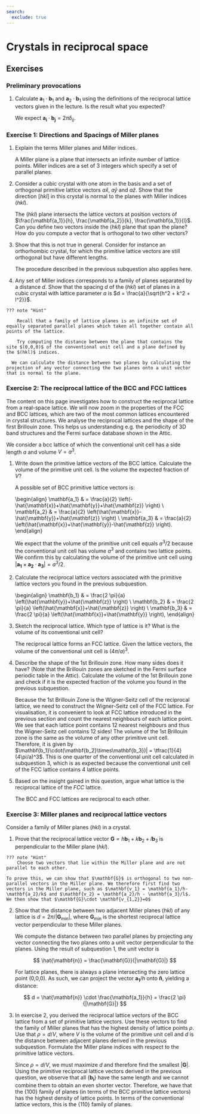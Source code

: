 ```yaml
---
search:
  exclude: true
---
```


# Crystals in reciprocal space

## Exercises

### Preliminary provocations

  1.  Calculate $\mathbf{a}_1 \cdot \mathbf{b}_1$ and $\mathbf{a}_2 \cdot \mathbf{b}_1$ using the definitions of the reciprocal lattice vectors given in the lecture. Is the result what you expected?

      We expect $\mathbf{a_i}\cdot\mathbf{b_j} = 2\pi\delta_{ij}$.


### Exercise 1: Directions and Spacings of Miller planes

  1.  Explain the terms Miller planes and Miller indices.

      A Miller plane is a plane that intersects an infinite number of lattice points. Miller indices are a set of 3 integers which specify a set of parallel planes.

  2.  Consider a cubic crystal with one atom in the basis and a set of orthogonal primitive lattice vectors $a\hat{x}$, $a\hat{y}$ and $a\hat{z}$. Show that the direction $[hkl]$ in this crystal is normal to the planes with Miller indices $(hkl)$.

      The $(hkl)$ plane intersects the lattice vectors at position vectors of $\frac{\mathbf{a_1}}{h}, \frac{\mathbf{a_2}}{k}, \frac{\mathbf{a_1}}{l}$. Can you define two vectors inside the $(hkl)$ plane that span the plane? How do you compute a vector that is orthogonal to two other vectors?

  3.  Show that this is not true in general. Consider for instance an orthorhombic crystal, for which the primitive lattice vectors are still orthogonal but have different lengths.

      The procedure described in the previous subquestion also applies here.

  4.  Any set of Miller indices corresponds to a family of planes separated by a distance $d$. Show that the spacing $d$ of the $(hkl)$ set of planes in a cubic crystal with lattice parameter $a$ is $d = \frac{a}{\sqrt{h^2 + k^2 + l^2}}$.

    ??? note "Hint"

        Recall that a family of lattice planes is an infinite set of equally separated parallel planes which taken all together contain all points of the lattice.

        Try computing the distance between the plane that contains the site $(0,0,0)$ of the conventional unit cell and a plane defined by the $(hkl)$ indices.

      We can calculate the distance between two planes by calculating the projection of any vector connecting the two planes onto a unit vector that is normal to the plane.


### Exercise 2: The reciprocal lattice of the BCC and FCC lattices

The content on this page investigates how to construct the reciprocal lattice from a real-space lattice. We will now zoom in the properties of the FCC and BCC lattices, which are two of the most common lattices encountered in crystal structures. We analyse the reciprocal lattices and the shape of the first Brillouin zone. This helps us understanding e.g. the periodicity of 3D band structures and the Fermi surface database shown in the Attic.

We consider a bcc lattice of which the conventional unit cell has a side length $a$ and volume $V=a^3$.

  1.  Write down the primitive lattice vectors of the BCC lattice. Calculate the volume of the primitive unit cell. Is the volume the expected fraction of $V$?

      A possible set of BCC primitive lattice vectors is:

      \begin{align}
      \mathbf{a_1} & = \frac{a}{2} \left(-\hat{\mathbf{x}}+\hat{\mathbf{y}}+\hat{\mathbf{z}} \right) \\
      \mathbf{a_2} & = \frac{a}{2} \left(\hat{\mathbf{x}}-\hat{\mathbf{y}}+\hat{\mathbf{z}} \right) \\
      \mathbf{a_3} & = \frac{a}{2} \left(\hat{\mathbf{x}}+\hat{\mathbf{y}}-\hat{\mathbf{z}} \right).
      \end{align}

      We expect that the volume of the primitive unit cell equals $a^3/2$ because the conventional unit cell has volume $a^3$ and contains two lattice points. We confirm this by calculating the volume of the primitive unit cell using $|\mathbf{a_1}\times\mathbf{a_2}\cdot\mathbf{a_3}| = a^3/2$.

  2.  Calculate the reciprocal lattice vectors associated with the primitive lattice vectors you found in the previous subquestion.

      \begin{align}
      \mathbf{b_1} & = \frac{2 \pi}{a} \left(\hat{\mathbf{y}}+\hat{\mathbf{z}} \right) \\
      \mathbf{b_2} & = \frac{2 \pi}{a} \left(\hat{\mathbf{x}}+\hat{\mathbf{z}} \right) \\
      \mathbf{b_3} & = \frac{2 \pi}{a} \left(\hat{\mathbf{x}}+\hat{\mathbf{y}} \right),
      \end{align}

  3.  Sketch the reciprocal lattice. Which type of lattice is it? What is the volume of its conventional unit cell?

      The reciprocal lattice forms an FCC lattice. Given the lattice vectors, the volume of the conventional unit cell is $(4\pi/a)^3$.

  4.  Describe the shape of the 1st Brillouin zone. How many sides does it have? (Note that the Brillouin zones are sketched in the Fermi surface periodic table in the Attic). Calculate the volume of the 1st Brillouin zone and check if it is the expected fraction of the volume you found in the previous subquestion.

      Because the 1st Brillouin Zone is the Wigner-Seitz cell of the reciprocal lattice, we need to construct the Wigner-Seitz cell of the FCC lattice. For visualisation, it is convenient to look at FCC lattice introduced in the previous section and count the nearest neighbours of each lattice point. We see that each lattice point contains 12 nearest neighbours and thus the Wigner-Seitz cell contains 12 sides! The volume of the 1st Brillouin zone is the same as the volume of any other primitive unit cell. Therefore, it is given by $\mathbf{b_1}\cdot(\mathbf{b_2}\times\mathbf{b_3})| = \tfrac{1}{4} (4\pi/a)^3$. This is one quarter of the conventional unit cell calculated in subquestion 3, which is as expected because the conventional unit cell of the FCC lattice contains 4 lattice points.

  5.  Based on the insight gained in this question, argue what lattice is the reciprocal lattice of the _FCC_ lattice.

      The BCC and FCC lattices are reciprocal to each other.

### Exercise 3: Miller planes and reciprocal lattice vectors

Consider a family of Miller planes $(hkl)$ in a crystal.

  1.  Prove that the reciprocal lattice vector $\mathbf{G} = h \mathbf{b}_1 + k \mathbf{b}_2 + l \mathbf{b}_3$ is perpendicular to the Miller plane $(hkl)$.

    ??? note "Hint"
        Choose two vectors that lie within the Miller plane and are not parallel to each other.

    To prove this, we can show that $\mathbf{G}$ is orthogonal to two non-parallel vectors in the Miller plane. We therefore first find two vectors in the Miller plane, such as $\mathbf{v_1} = \mathbf{a_1}/h-\mathbf{a_2}/k$ and $\mathbf{v_2} = \mathbf{a_2}/h - \mathbf{a_3}/l$. We then show that $\mathbf{G}\cdot \mathbf{v_{1,2}}=0$

  2.  Show that the distance between two adjacent Miller planes $(hkl)$ of any lattice is  $d = 2\pi/|\mathbf{G}_\textrm{min}|$, where $\mathbf{G}_\textrm{min}$ is the shortest reciprocal lattice vector perpendicular to these Miller planes.

      We compute the distance between two parallel planes by projecting any vector connecting the two planes onto a unit vector perpendicular to the planes. Using the result of subquestion 1, the unit vector is

      $$
      \hat{\mathbf{n}} = \frac{\mathbf{G}}{|\mathbf{G}|}
      $$

      For lattice planes, there is always a plane intersecting the zero lattice point (0,0,0). As such, we can project the vector $\mathbf{a_1}/h$ onto $\mathbf{\hat{n}}$, yielding a distance:

      $$
      d = \hat{\mathbf{n}} \cdot \frac{\mathbf{a_1}}{h} = \frac{2 \pi}{|\mathbf{G}|}
      $$


  3.  In exercise 2, you derived the reciprocal lattice vectors of the BCC lattice from a set of primitive lattice vectors. Use these vectors to find the family of Miller planes that has the highest density of lattice points $\rho$. Use that $\rho = d/V$, where $V$ is the volume of the primitive unit cell and $d$ is the distance between adjacent planes derived in the previous subquestion. Formulate the Miller plane indices with respect to the primitive lattice vectors.

      Since $\rho=d / V$, we must maximize $d$ and therefore find the smallest $|\mathbf{G}|$. Using the primitive reciprocal lattice vectors derived in the previous question, we observe that all $\{\mathbf{b_i}\}$ have the same length and we cannot combine them to obtain an even shorter vector. Therefore, we have that the {100} family of planes (in terms of the BCC primitive lattice vectors) has the highest density of lattice points. In terms of the conventional lattice vectors, this is the {110} family of planes.
